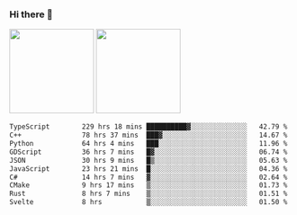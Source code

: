 ### Hi there 👋

<img height="150em" src="https://github-readme-stats.vercel.app/api?username=EddieDover&count_private=true&include_all_commits=true&show_icons=true&theme=dracula&hide_border=false&rank_icon=percentile"/>
<img height="150em" src="https://github-readme-stats.vercel.app/api/top-langs/?username=EddieDover&theme=dracula&hide_border=false&&layout=compact&langs_count=20" />

<!--START_SECTION:waka-->

```txt
TypeScript        229 hrs 18 mins ██████████▓░░░░░░░░░░░░░░   42.79 %
C++               78 hrs 37 mins  ███▓░░░░░░░░░░░░░░░░░░░░░   14.67 %
Python            64 hrs 4 mins   ███░░░░░░░░░░░░░░░░░░░░░░   11.96 %
GDScript          36 hrs 7 mins   █▓░░░░░░░░░░░░░░░░░░░░░░░   06.74 %
JSON              30 hrs 9 mins   █▒░░░░░░░░░░░░░░░░░░░░░░░   05.63 %
JavaScript        23 hrs 21 mins  █░░░░░░░░░░░░░░░░░░░░░░░░   04.36 %
C#                14 hrs 7 mins   ▓░░░░░░░░░░░░░░░░░░░░░░░░   02.64 %
CMake             9 hrs 17 mins   ▒░░░░░░░░░░░░░░░░░░░░░░░░   01.73 %
Rust              8 hrs 7 mins    ▒░░░░░░░░░░░░░░░░░░░░░░░░   01.51 %
Svelte            8 hrs           ▒░░░░░░░░░░░░░░░░░░░░░░░░   01.50 %
```

<!--END_SECTION:waka-->

<!--
**EddieDover/EddieDover** is a ✨ _special_ ✨ repository because its `README.md` (this file) appears on your GitHub profile.

Here are some ideas to get you started:

- 🔭 I’m currently working on ...
- 🌱 I’m currently learning ...
- 👯 I’m looking to collaborate on ...
- 🤔 I’m looking for help with ...
- 💬 Ask me about ...
- 📫 How to reach me: ...
- 😄 Pronouns: ...
- ⚡ Fun fact: ...
-->
<a rel="me" href="https://techhub.social/@EddieDover"></a>
